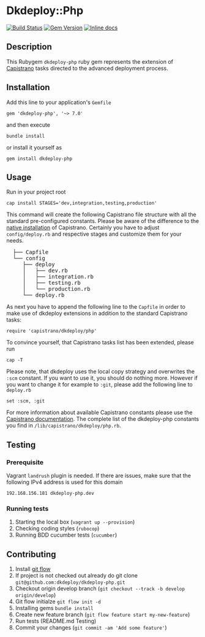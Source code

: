 # Dkdeploy::Php

[![Build Status](https://api.travis-ci.org/dkdeploy/dkdeploy-php.svg?branch=develop)](https://travis-ci.org/repositories/dkdeploy/dkdeploy-php)
[![Gem Version](https://badge.fury.io/rb/dkdeploy-php.svg)](https://badge.fury.io/rb/dkdeploy-php) [![Inline docs](http://inch-ci.org/github/dkdeploy/dkdeploy-php.svg?branch=develop)](http://inch-ci.org/github/dkdeploy/dkdeploy-php)

## Description

This Rubygem `dkdeploy-php` ruby gem represents the extension of [Capistrano](http://capistranorb.com/) tasks directed to the advanced deployment process.

## Installation

Add this line to your application's `Gemfile`

	gem 'dkdeploy-php', '~> 7.0'

and then execute

	bundle install

or install it yourself as

	gem install dkdeploy-php

## Usage

Run in your project root

	cap install STAGES='dev,integration,testing,production'

This command will create the following Capistrano file structure with all the standard pre-configured constants.
Please be aware of the difference to the [native installation](http://capistranorb.com/documentation/getting-started/preparing-your-application/) of Capistrano.
Certainly you have to adjust `config/deploy.rb` and respective stages and customize them for your needs.

<pre>
  ├── Capfile
  └── config
     ├── deploy
     │   ├── dev.rb
     │   ├── integration.rb
     │   ├── testing.rb
     │   └── production.rb
     └── deploy.rb
</pre>

As next you have to append the following line to the `Capfile` in order to make use of dkdeploy extensions in addition to the standard Capistrano tasks:

	require 'capistrano/dkdeploy/php'

To convince yourself, that Capistrano tasks list has been extended, please run

	cap -T

Please note, that dkdeploy uses the local copy strategy and overwrites the `:scm` constant. If you want to use it,
you should do nothing more. However if you want to change it for example to `:git`, please add the following line to `deploy.rb`

	set :scm, :git

For more information about available Capistrano constants please use the [Capistrano documentation](http://capistranorb.com/documentation/getting-started/preparing-your-application/).
The complete list of the dkdeploy-php constants you find in `/lib/capistrano/dkdeploy/php.rb`.

## Testing

### Prerequisite

Vagrant `landrush` plugin is needed. If there are issues, make sure that the following IPv4 address is used for this domain

	192.168.156.181 dkdeploy-php.dev

### Running tests

1. Starting the local box (`vagrant up --provision`)
2. Checking coding styles (`rubocop`)
3. Running BDD cucumber tests (`cucumber`)

## Contributing

1. Install [git flow](https://github.com/nvie/gitflow)
2. If project is not checked out already do git clone `git@github.com:dkdeploy/dkdeploy-php.git`
3. Checkout origin develop branch (`git checkout --track -b develop origin/develop`)
4. Git flow initialze `git flow init -d`
5. Installing gems `bundle install`
6. Create new feature branch (`git flow feature start my-new-feature`)
7. Run tests (README.md Testing)
8. Commit your changes (`git commit -am 'Add some feature'`)
